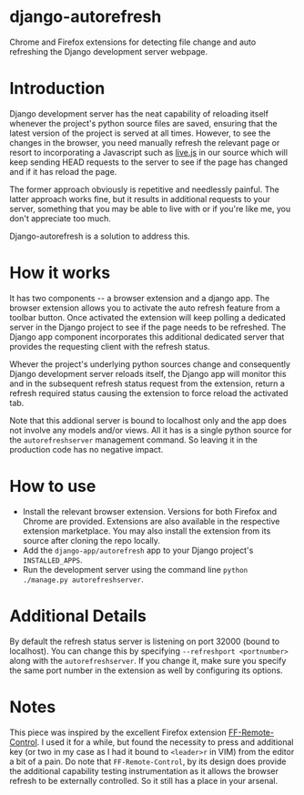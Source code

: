 # django-autorefresh
Chrome and Firefox extensions for detecting file change and auto refreshing the Django development server webpage.

# Introduction
Django development server has the neat capability of reloading itself whenever the project's python source files are saved, ensuring that the latest version of the project is served at all times. However, to see the changes in the browser, you need manually refresh the relevant page or resort to incorporating a Javascript such as [live.js](http://livejs.com/) in our source which will keep sending HEAD requests to the server to see if the page has changed and if it has reload the page.

The former approach obviously is repetitive and needlessly painful. The latter approach works fine, but it results in additional requests to your server, something that you may be able to live with or if you're like me, you don't appreciate too much.

Django-autorefresh is a solution to address this.

# How it works
It has two components -- a browser extension and a django app. The browser extension allows you to activate the auto refresh feature from a toolbar button. Once activated the extension will keep polling a dedicated server in the Django project to see if the page needs to be refreshed. The Django app component incorporates this additional dedicated server that provides the requesting client with the refresh status.

Whever the project's underlying python sources change and consequently Django development server reloads itself, the Django app will monitor this and in the subsequent refresh status request from the extension, return a refresh required status causing the extension to force reload the activated tab.

Note that this addional server is bound to localhost only and the app does not involve any models and/or views. All it has is a single python source for the `autorefreshserver` management command. So leaving it in the production code has no negative impact.

# How to use
* Install the relevant browser extension. Versions for both Firefox and Chrome are provided. Extensions are also available in the respective extension marketplace. You may also install the extension from its source after cloning the repo locally.
* Add the `django-app/autorefresh` app to your Django project's `INSTALLED_APPS`.
* Run the development server using the command line `python ./manage.py autorefreshserver`.

# Additional Details
By default the refresh status server is listening on port 32000 (bound to localhost). You can change this by specifying `--refreshport <portnumber>` along with the `autorefreshserver`. If you change it, make sure you specify the same port number in the extension as well by configuring its options.

# Notes
This piece was inspired by the excellent Firefox extension [FF-Remote-Control](https://github.com/FF-Remote-Control/FF-Remote-Control). I used it for a while, but found the necessity to press and additional key (or two in my case as I had it bound to `<leader>r` in VIM) from the editor a bit of a pain. Do note that `FF-Remote-Control`, by its design does provide the additional capability testing instrumentation as it allows the browser refresh to be externally controlled. So it still has a place in your arsenal.
